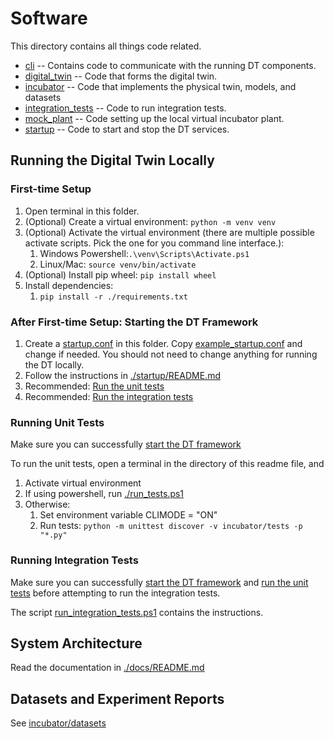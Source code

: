 # Software

This directory contains all things code related.
- [cli](./cli) -- Contains code to communicate with the running DT components.
- [digital_twin](./digital_twin) -- Code that forms the digital twin.
- [incubator](./incubator) -- Code that implements the physical twin, models, and datasets
- [integration_tests](./integration_tests) -- Code to run integration tests.
- [mock_plant](./mock_plant) -- Code setting up the local virtual incubator plant.
- [startup](./startup) -- Code to start and stop the DT services.

## Running the Digital Twin Locally

### First-time Setup
1. Open terminal in this folder.
2. (Optional) Create a virtual environment: `python -m venv venv`
3. (Optional) Activate the virtual environment (there are multiple possible activate scripts. Pick the one for you command line interface.): 
   1. Windows Powershell:`.\venv\Scripts\Activate.ps1` 
   2. Linux/Mac: `source venv/bin/activate`
4. (Optional) Install pip wheel: `pip install wheel`
5. Install dependencies:
   1. `pip install -r ./requirements.txt`

### After First-time Setup: Starting the DT Framework

1. Create a [startup.conf](./startup.conf) in this folder. Copy [example_startup.conf](./example_startup.conf) and change if needed. You should not need to change anything for running the DT locally.
2. Follow the instructions in [./startup/README.md](./startup/README.md)
3. Recommended: [Run the unit tests](#running-unit-tests)
4. Recommended: [Run the integration tests](#running-integration-tests)

### Running Unit Tests

Make sure you can successfully [start the DT framework](#after-first-time-setup-starting-the-dt-framework)

To run the unit tests, open a terminal in the directory of this readme file, and
1. Activate virtual environment
2. If using powershell, run [./run_tests.ps1](./run_tests.ps1)
3. Otherwise:
   1. Set environment variable CLIMODE = "ON"
   3. Run tests: `python -m unittest discover -v incubator/tests -p "*.py"`

### Running Integration Tests

Make sure you can successfully [start the DT framework](#after-first-time-setup-starting-the-dt-framework) and [run the unit tests](#running-unit-tests) before attempting to run the integration tests.

The script [run_integration_tests.ps1](./run_integration_tests.ps1) contains the instructions.

## System Architecture

Read the documentation in [./docs/README.md](./docs/README.md)

## Datasets and Experiment Reports

See [incubator/datasets](./incubator/datasets/README.md)
